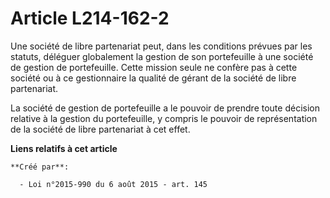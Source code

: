 # Article L214-162-2

Une société de libre partenariat peut, dans les conditions prévues par les statuts, déléguer globalement la gestion de son
portefeuille à une société de gestion de portefeuille. Cette mission seule ne confère pas à cette société ou à ce
gestionnaire la qualité de gérant de la société de libre partenariat. 

La société de gestion de portefeuille a le pouvoir de prendre toute décision relative à la gestion du portefeuille, y compris
le pouvoir de représentation de la société de libre partenariat à cet effet.

**Liens relatifs à cet article**

	**Créé par**:

	  - Loi n°2015-990 du 6 août 2015 - art. 145
